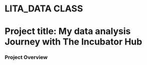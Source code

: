 # LITA_DATA CLASS

# Project title: My data analysis Journey with The Incubator Hub

### Project Overview
